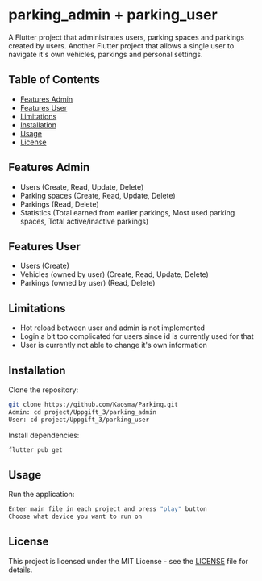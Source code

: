 # parking_admin + parking_user

A Flutter project that administrates users, parking spaces and parkings created by users. Another Flutter project that allows a single user to navigate it's own vehicles, parkings and personal settings.

## Table of Contents
- [Features Admin](#featuresadmin)
- [Features User](#featuresadmin)
- [Limitations](#limitations)
- [Installation](#installation)
- [Usage](#usage)
- [License](#license)

## Features Admin
- Users (Create, Read, Update, Delete)
- Parking spaces (Create, Read, Update, Delete)
- Parkings (Read, Delete)
- Statistics (Total earned from earlier parkings, Most used parking spaces, Total active/inactive parkings)

## Features User
- Users (Create)
- Vehicles (owned by user) (Create, Read, Update, Delete)
- Parkings (owned by user) (Read, Delete)

## Limitations
- Hot reload between user and admin is not implemented
- Login a bit too complicated for users since id is currently used for that
- User is currently not able to change it's own information

## Installation
Clone the repository:
```bash
git clone https://github.com/Kaosma/Parking.git
Admin: cd project/Uppgift_3/parking_admin
User: cd project/Uppgift_3/parking_user
```

Install dependencies:
```bash
flutter pub get
```

## Usage

Run the application:
```bash
Enter main file in each project and press "play" button
Choose what device you want to run on
```

## License

This project is licensed under the MIT License - see the [LICENSE](LICENSE) file for details.
